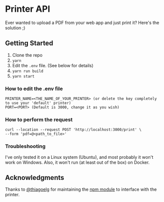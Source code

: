 # Printer API

Ever wanted to upload a PDF from your web app and just print it? Here's the solution ;)

## Getting Started

1. Clone the repo
2. `yarn`
3. Edit the `.env` file. (See below for details)
4. `yarn run build`
5. `yarn start`

### How to edit the .env file

```env
PRINTER_NAME=<THE_NAME_OF_YOUR_PRINTER> (or delete the key completely to use your 'default' printer)
PORT=<PORT> (Default is 3000, change it as you wish)
```

### How to perform the request

```curl
curl --location --request POST 'http://localhost:3000/print' \
--form 'pdf=@<path_to_file>'
```

### Troubleshooting

I've only tested it on a Linux system (Ubuntu), and most probably it won't work on Windows. Also, it won't run (at least out of the box) on Docker.

## Acknowledgments

Thanks to [@thiagoelg](https://github.com/thiagoelg) for maintaining the [npm module](https://github.com/thiagoelg/node-printer) to interface with the printer.
